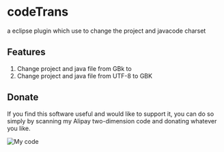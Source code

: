 # codeTrans
a eclipse  plugin which use to change the project and javacode charset 

## Features

 1. Change project and java file from GBk to 
 2. Change project and java file from UTF-8 to GBK
 
 ## Donate
 
If you find this software useful and would like to support it, you can do so simply by scanning my Alipay two-dimension code and donating whatever you like.

![My code](code.png)
 
